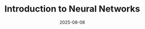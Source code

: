 ---
title: Introduction to Neural Networks
draft: false
date: 2025-08-08
tags:
  - Machine Learning
---